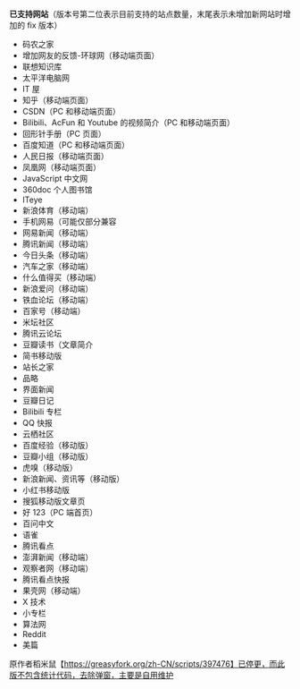 **已支持网站**（版本号第二位表示目前支持的站点数量，末尾表示未增加新网站时增加的 fix 版本）

-   码农之家
-   增加网友的反馈-环球网（移动端页面）
-   联想知识库
-   太平洋电脑网
-   IT 屋
-   知乎（移动端页面）
-   CSDN（PC 和移动端页面）
-   Bilibili、AcFun 和 Youtube 的视频简介（PC 和移动端页面）
-   回形针手册（PC 页面）
-   百度知道（PC 和移动端页面）
-   人民日报（移动端页面）
-   凤凰网（移动端页面）
-   JavaScript 中文网
-   360doc 个人图书馆
-   ITeye
-   新浪体育（移动端）
-   手机网易（可能仅部分兼容
-   网易新闻（移动端）
-   腾讯新闻（移动端）
-   今日头条（移动端）
-   汽车之家（移动端）
-   什么值得买（移动端）
-   新浪爱问（移动端）
-   铁血论坛（移动端）
-   百家号（移动端）
-   米坛社区
-   腾讯云论坛
-   豆瓣读书（文章简介
-   简书移动版
-   站长之家
-   品略
-   界面新闻
-   豆瓣日记
-   Bilibili 专栏
-   QQ 快报
-   云栖社区
-   百度经验（移动版）
-   豆瓣小组（移动版）
-   虎嗅（移动版）
-   新浪新闻、资讯等（移动版）
-   小红书移动版
-   搜狐移动版文章页
-   好 123（PC 端首页）
-   百问中文
-   语雀
-   腾讯看点
-   澎湃新闻（移动端）
-   观察者网（移动端）
-   腾讯看点快报
-   果壳网（移动端）
-   X 技术
-   小专栏
-   算法网
-   Reddit
-   美篇

原作者稻米鼠【https://greasyfork.org/zh-CN/scripts/397476】已停更，而此版不包含统计代码，去除弹窗，主要是自用维护
